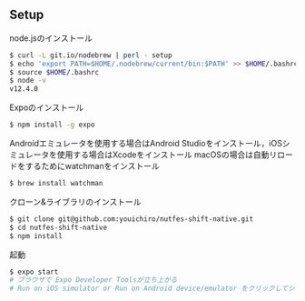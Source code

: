 ## Setup

node.jsのインストール

```bash
$ curl -L git.io/nodebrew | perl - setup
$ echo 'export PATH=$HOME/.nodebrew/current/bin:$PATH' >> $HOME/.bashrc  # or .zshrc
$ source $HOME/.bashrc
$ node -v
v12.4.0
```

Expoのインストール

```bash
$ npm install -g expo
```

Androidエミュレータを使用する場合はAndroid Studioをインストール，iOSシミュレータを使用する場合はXcodeをインストール
macOSの場合は自動リロードをするためにwatchmanをインストール

```bash
$ brew install watchman
```

クローン&ライブラリのインストール

```bash
$ git clone git@github.com:youichiro/nutfes-shift-native.git
$ cd nutfes-shift-native
$ npm install
```

起動

```bash
$ expo start
# ブラウザで Expo Developer Toolsが立ち上がる
# Run on iOS simulator or Run on Android device/emulator をクリックしてシミュレータを起動する
```
